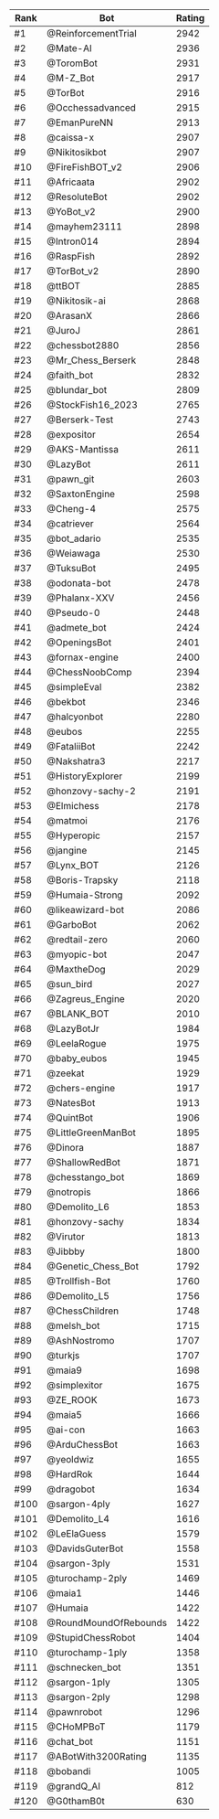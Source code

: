 Rank|Bot|Rating
---|---|---
#1|@ReinforcementTrial|2942
#2|@Mate-AI|2936
#3|@ToromBot|2931
#4|@M-Z_Bot|2917
#5|@TorBot|2916
#6|@Occhessadvanced|2915
#7|@EmanPureNN|2913
#8|@caissa-x|2907
#9|@Nikitosikbot|2907
#10|@FireFishBOT_v2|2906
#11|@Africaata|2902
#12|@ResoluteBot|2902
#13|@YoBot_v2|2900
#14|@mayhem23111|2898
#15|@Intron014|2894
#16|@RaspFish|2892
#17|@TorBot_v2|2890
#18|@ttBOT|2885
#19|@Nikitosik-ai|2868
#20|@ArasanX|2866
#21|@JuroJ|2861
#22|@chessbot2880|2856
#23|@Mr_Chess_Berserk|2848
#24|@faith_bot|2832
#25|@blundar_bot|2809
#26|@StockFish16_2023|2765
#27|@Berserk-Test|2743
#28|@expositor|2654
#29|@AKS-Mantissa|2611
#30|@LazyBot|2611
#31|@pawn_git|2603
#32|@SaxtonEngine|2598
#33|@Cheng-4|2575
#34|@catriever|2564
#35|@bot_adario|2535
#36|@Weiawaga|2530
#37|@TuksuBot|2495
#38|@odonata-bot|2478
#39|@Phalanx-XXV|2456
#40|@Pseudo-0|2448
#41|@admete_bot|2424
#42|@OpeningsBot|2401
#43|@fornax-engine|2400
#44|@ChessNoobComp|2394
#45|@simpleEval|2382
#46|@bekbot|2346
#47|@halcyonbot|2280
#48|@eubos|2255
#49|@FataliiBot|2242
#50|@Nakshatra3|2217
#51|@HistoryExplorer|2199
#52|@honzovy-sachy-2|2191
#53|@Elmichess|2178
#54|@matmoi|2176
#55|@Hyperopic|2157
#56|@jangine|2145
#57|@Lynx_BOT|2126
#58|@Boris-Trapsky|2118
#59|@Humaia-Strong|2092
#60|@likeawizard-bot|2086
#61|@GarboBot|2062
#62|@redtail-zero|2060
#63|@myopic-bot|2047
#64|@MaxtheDog|2029
#65|@sun_bird|2027
#66|@Zagreus_Engine|2020
#67|@BLANK_BOT|2010
#68|@LazyBotJr|1984
#69|@LeelaRogue|1975
#70|@baby_eubos|1945
#71|@zeekat|1929
#72|@chers-engine|1917
#73|@NatesBot|1913
#74|@QuintBot|1906
#75|@LittleGreenManBot|1895
#76|@Dinora|1887
#77|@ShallowRedBot|1871
#78|@chesstango_bot|1869
#79|@notropis|1866
#80|@Demolito_L6|1853
#81|@honzovy-sachy|1834
#82|@Virutor|1813
#83|@Jibbby|1800
#84|@Genetic_Chess_Bot|1792
#85|@Trollfish-Bot|1760
#86|@Demolito_L5|1756
#87|@ChessChildren|1748
#88|@melsh_bot|1715
#89|@AshNostromo|1707
#90|@turkjs|1707
#91|@maia9|1698
#92|@simplexitor|1675
#93|@ZE_ROOK|1673
#94|@maia5|1666
#95|@ai-con|1663
#96|@ArduChessBot|1663
#97|@yeoldwiz|1655
#98|@HardRok|1644
#99|@dragobot|1634
#100|@sargon-4ply|1627
#101|@Demolito_L4|1616
#102|@LeElaGuess|1579
#103|@DavidsGuterBot|1558
#104|@sargon-3ply|1531
#105|@turochamp-2ply|1469
#106|@maia1|1446
#107|@Humaia|1422
#108|@RoundMoundOfRebounds|1422
#109|@StupidChessRobot|1404
#110|@turochamp-1ply|1358
#111|@schnecken_bot|1351
#112|@sargon-1ply|1305
#113|@sargon-2ply|1298
#114|@pawnrobot|1296
#115|@CHoMPBoT|1179
#116|@chat_bot|1151
#117|@ABotWith3200Rating|1135
#118|@bobandi|1005
#119|@grandQ_AI|812
#120|@G0thamB0t|630
